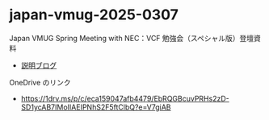 # japan-vmug-2025-0307

Japan VMUG Spring Meeting with NEC：VCF 勉強会（スペシャル版）登壇資料
* [説明ブログ](https://vm.gowatana.jp/entry/2025/04/30/181809)

OneDrive のリンク
* https://1drv.ms/p/c/eca159047afb4479/EbRQGBcuvPRHs2zD-SD1ycAB7IMoIIAEIPNhS2F5ftClbQ?e=V7giAB
